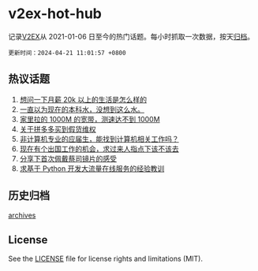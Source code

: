 # v2ex-hot-hub

 记录[V2EX](https://www.v2ex.com/)从 2021-01-06 日至今的热门话题。每小时抓取一次数据，按天[归档](archives)。

`更新时间：2024-04-21 11:01:57 +0800`

## 热议话题

1. [想问一下月薪 20k 以上的生活是怎么样的](https://www.v2ex.com/t/1034170)
1. [一直以为现在的本科水，没想到这么水。](https://www.v2ex.com/t/1034211)
1. [家里拉的 1000M 的宽带，测速达不到 1000M](https://www.v2ex.com/t/1034243)
1. [关于拼多多买到假货维权](https://www.v2ex.com/t/1034147)
1. [非计算机专业的应届生，能找到计算机相关工作吗？](https://www.v2ex.com/t/1034169)
1. [现在有个出国工作的机会，求过来人指点下该不该去](https://www.v2ex.com/t/1034214)
1. [分享下首次佩戴蔡司镜片的感受](https://www.v2ex.com/t/1034172)
1. [求基于 Python 开发大流量在线服务的经验教训](https://www.v2ex.com/t/1034197)

## 历史归档

[archives](archives)

## License

See the [LICENSE](LICENSE) file for license rights and limitations (MIT).
